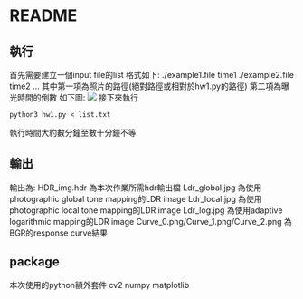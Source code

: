 # README
## 執行
首先需要建立一個input file的list
格式如下:
./example1.file time1
./example2.file time2
...
其中第一項為照片的路徑(絕對路徑或相對於hw1.py的路徑)
第二項為曝光時間的倒數
如下圖:
![](https://i.imgur.com/ShdxOpr.png)
接下來執行
```shell
python3 hw1.py < list.txt
```
執行時間大約數分鐘至數十分鐘不等
## 輸出

輸出為:
HDR_img.hdr 為本次作業所需hdr輸出檔
Ldr_global.jpg 為使用photographic global tone mapping的LDR image
Ldr_local.jpg 為使用photographic local tone mapping的LDR image
Ldr_log.jpg 為使用adaptive logarithmic mapping的LDR image
Curve_0.png/Curve_1.png/Curve_2.png 為BGR的response curve結果
## package
本次使用的python額外套件
cv2
numpy
matplotlib

